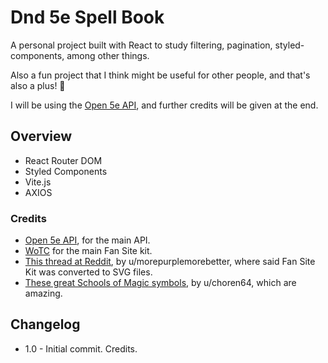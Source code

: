 # Dnd 5e Spell Book

A personal project built with React to study filtering, pagination, styled-components, among other things.

Also a fun project that I think might be useful for other people, and that's also a plus! 🎉

I will be using the [Open 5e API](https://open5e.com/api-docs), and further credits will be given at the end.

## Overview

-   React Router DOM
-   Styled Components
-   Vite.js
-   AXIOS

### Credits

-   [Open 5e API](https://open5e.com/api-docs), for the main API.
-   [WoTC](https://dnd.wizards.com/resources/fan-site-kit) for the main Fan Site kit.
-   [This thread at Reddit](https://www.reddit.com/r/DnD/comments/4t57fn/dd_5e_vector_icons/), by u/morepurplemorebetter, where said Fan Site Kit was converted to SVG files.
-   [These great Schools of Magic symbols](https://www.reddit.com/r/DnD/comments/71s8s8/art_schools_of_magic_symbols/), by u/choren64, which are amazing.

## Changelog

-   1.0 - Initial commit. Credits.
